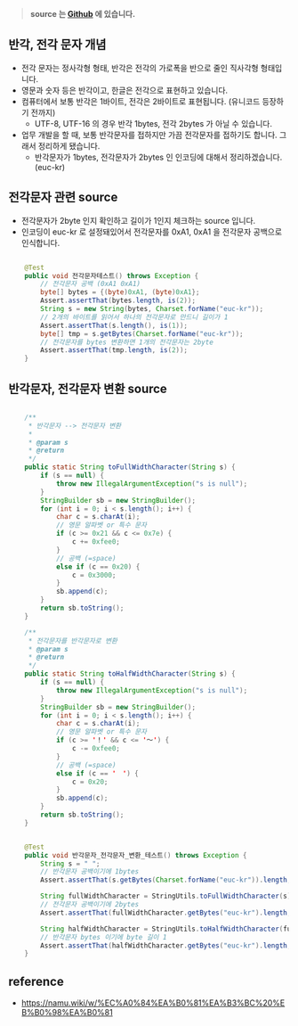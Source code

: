 > **source 는 [Github](https://github.com/leechoongyon/JavaExample) 에 있습니다.**

## 반각, 전각 문자 개념
- 전각 문자는 정사각형 형태, 반각은 전각의 가로폭을 반으로 줄인 직사각형 형태입니다.
- 영문과 숫자 등은 반각이고, 한글은 전각으로 표현하고 있습니다.
- 컴퓨터에서 보통 반각은 1바이트, 전각은 2바이트로 표현됩니다. (유니코드 등장하기 전까지)
    - UTF-8, UTF-16 의 경우 반각 1bytes, 전각 2bytes 가 아닐 수 있습니다.
- 업무 개발을 할 때, 보통 반각문자를 접하지만 가끔 전각문자를 접하기도 합니다. 그래서 정리하게 됐습니다.
    - 반각문자가 1bytes, 전각문자가 2bytes 인 인코딩에 대해서 정리하겠습니다. (euc-kr)


## 전각문자 관련 source
- 전각문자가 2byte 인지 확인하고 길이가 1인지 체크하는 source 입니다.
- 인코딩이 euc-kr 로 설정돼있어서 전각문자를 0xA1, 0xA1 을 전각문자 공백으로 인식합니다.

```java

    @Test
    public void 전각문자테스트() throws Exception {
        // 전각문자 공백 (0xA1 0xA1)
        byte[] bytes = {(byte)0xA1, (byte)0xA1};
        Assert.assertThat(bytes.length, is(2));
        String s = new String(bytes, Charset.forName("euc-kr"));
        // 2개의 바이트를 읽어서 하나의 전각문자로 만드니 길이가 1
        Assert.assertThat(s.length(), is(1));
        byte[] tmp = s.getBytes(Charset.forName("euc-kr"));
        // 전각문자를 bytes 변환하면 1개의 전각문자는 2byte
        Assert.assertThat(tmp.length, is(2));
    }


```

## 반각문자, 전각문자 변환 source

```java

    /**
     * 반각문자 --> 전각문자 변환
     *
     * @param s
     * @return
     */
    public static String toFullWidthCharacter(String s) {
        if (s == null) {
            throw new IllegalArgumentException("s is null");
        }
        StringBuilder sb = new StringBuilder();
        for (int i = 0; i < s.length(); i++) {
            char c = s.charAt(i);
            // 영문 알파벳 or 특수 문자
            if (c >= 0x21 && c <= 0x7e) {
                c += 0xfee0;
            }
            // 공백 (=space)
            else if (c == 0x20) {
                c = 0x3000;
            }
            sb.append(c);
        }
        return sb.toString();
    }

    /**
     * 전각문자를 반각문자로 변환
     * @param s
     * @return
     */
    public static String toHalfWidthCharacter(String s) {
        if (s == null) {
            throw new IllegalArgumentException("s is null");
        }
        StringBuilder sb = new StringBuilder();
        for (int i = 0; i < s.length(); i++) {
            char c = s.charAt(i);
            // 영문 알파벳 or 특수 문자
            if (c >= '！' && c <= '～') {
                c -= 0xfee0;
            }
            // 공백 (=space)
            else if (c == '　') {
                c = 0x20;
            }
            sb.append(c);
        }
        return sb.toString();
    }


    @Test
    public void 반각문자_전각문자_변환_테스트() throws Exception {
        String s = " ";
        // 반각문자 공백이기에 1bytes
        Assert.assertThat(s.getBytes(Charset.forName("euc-kr")).length, is(1));

        String fullWidthCharacter = StringUtils.toFullWidthCharacter(s);
        // 전각문자 공백이기에 2bytes
        Assert.assertThat(fullWidthCharacter.getBytes("euc-kr").length, is(2));

        String halfWidthCharacter = StringUtils.toHalfWidthCharacter(fullWidthCharacter);
        // 반각문자 bytes 이기에 byte 길이 1
        Assert.assertThat(halfWidthCharacter.getBytes("euc-kr").length, is(1));
    }

```


## reference
- https://namu.wiki/w/%EC%A0%84%EA%B0%81%EA%B3%BC%20%EB%B0%98%EA%B0%81